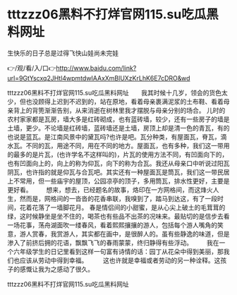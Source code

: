 # tttzzz06黑料不打烊官网115.su吃瓜黑料网址
生快乐的日子总是过得飞快山娃尚未完娃

👉/观/看/入/口👉http://www.baidu.com/link?url=9GtYscxq2JHtl4wpmtdwIAAxXmBlUXzKrLhK6E7cDRO&wd

tttzzz06黑料不打烊官网115.su吃瓜黑料网址　　我其时候十几岁，领会的货色太少，但也没顾得上迟到不迟到的，站在原地，看着母亲裹满泥浆的土布鞋、看着母亲背上的背篼渐渐告别，从来消逝在树林里我才摆脱与母亲分别的场合。
儿时的农村家家都是瓦房，墙大多是红砖砌成，也有蓝砖墙，较少，还有一些房子的墙是土墙，更少。不论墙是红砖墙，蓝砖墙还是土墙，房顶上却是清一色的青瓦，有的也说是蓝瓦。是江南风景中的黛瓦吗?也许是吧。瓦分种类，有屋面瓦，脊瓦，滴水瓦。不同的瓦，用途不同，用在不同的地方。屋面瓦，也有多种，我们这一带用的最多的是片瓦，(也许学名不这样叫的)，片瓦的使用方法不同，有凹面向下的，也有凹面向上的，向上的称为仰瓦，向下的称为合瓦。我还从母亲口中听说过阳瓦阴瓦，也许指的就是仰瓦与合瓦吧。其实还有一种屋面瓦是筒瓦，我们这一带民居上不常用，但一些庙宇的屋顶，公园凉亭的顶子，多用筒瓦，排水性更好，主要是更好看。
　　想来，想去，已经题名的故事，烙印在一方网格间，而这烽火人生，然而是，网格间的一沓沓的花香串联，我嗅到了，踏马到达这，有了一段时间，花着花落了一墙脚花月。
春是情侣间的小甜蜜，是从心尖上破土的毛茸茸的绿，这时候静坐是坐不住的，喝茶也有些品不出茶的况味来。最贴切的是信步去看一场花事，荡舟湖面吹一缕春风，看着熙熙攘攘的游人，包括每个游人嘴角的笑意，游人赏春，我赏游人，其实都在画中，是很醉人的。虽有些静逸的味道，但是渗入了前挤后拥的花语，飘飘飞飞的春雨蒙蒙，终归静得有些浮动。
　　我在一个六年级学生的日记里看到这样一句富有诗情的话：园丁从花朵中得到美丽，那我们也应该从劳动中得到幸福。　　　这也许就是幸福或者劳动的另一种诠释。这孩子的感慨让我为之感动了很久。

tttzzz06黑料不打烊官网115.su吃瓜黑料网址
